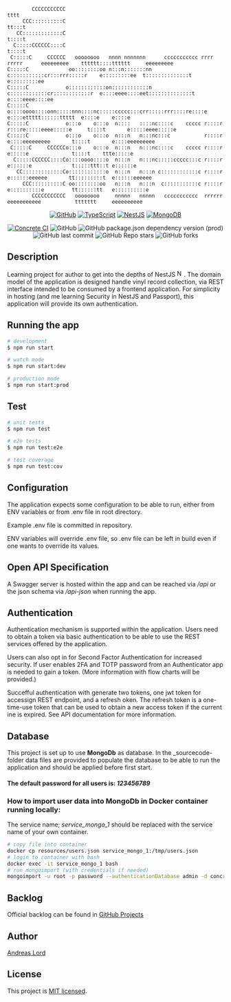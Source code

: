 ```text
        CCCCCCCCCCC                                                                                  tttt
     CCC::::::::::C                                                                                tt:::t
   CC:::::::::::::C                                                                                t::::t
  C:::::CCCCCC::::C                                                                                t::::t
 C:::::C     CCCCCC   oooooooo   nnnn nnnnnnn      ccccccccccc rrrr   rrrrr      eeeeeeeee    tttttt::::tttttt     eeeeeeeee
C:::::C             oo::::::::oo n:::n:::::::nn   c:::::::::::cr:::rrr:::::r    e:::::::::ee  t::::::::::::::t    e:::::::::ee
C:::::C            o::::::::::::on::::::::::::n  c::::::::::::cr::::::::::::r  e::::eeee::::eet::::::::::::::t   e::::eeee::::ee
C:::::C            o::::oooo::::onn:::::nnn::::nc:::::ccccc:::crr:::::rrr::::re::::e    e::::ettttt::::::ttttt  e::::e    e::::e
C:::::C            o:::o    o:::o  n::::   ::::nc::::c    ccccc r::::r   r:::re:::::eeee:::::e     t::::t       e:::::eeee:::::e
C:::::C            o:::o    o:::o  n:::n   n:::nc:::c           r::::r        e::::eeeeeeeee       t::::t       e::::eeeeeeeee
 C:::::C     CCCCCCo:::o    o:::o  n:::n   n:::nc::::c    ccccc r::::r        e:::::e              t::::t    ttte:::::e
  C:::::CCCCCC::::Co::::oooo::::o  n:::n   n:::nc:::::ccccc:::c r::::r         e::::::e             t:::::ttt::t e::::::e
   CC:::::::::::::Co::::::::::::o  n:::n   n:::n c::::::::::::c r::::r          e::::::eeeeee       tt:::::::::t  e::::::eeeeee
     CCC::::::::::C oo::::::::oo   n:::n   n:::n  c:::::::::::c r::::r           e::::::::::e         tt::::::tt   e::::::::::e
        CCCCCCCCCCC   oooooooo     nnnnn   nnnnn   ccccccccccc  rrrrrr            eeeeeeeeeee           ttttttt     eeeeeeeeee
```

<!--suppress ALL -->
<div align="center">

[![GitHub](https://img.shields.io/badge/github-%23121011.svg?style=for-the-badge&logo=github&logoColor=white)](https://github.com)
[![TypeScript](https://img.shields.io/badge/typescript-%23007ACC.svg?style=for-the-badge&logo=typescript&logoColor=white)](https://www.typescriptlang.org/)
[![NestJS](https://img.shields.io/badge/nestjs-%23E0234E.svg?style=for-the-badge&logo=nestjs&logoColor=white)](https://nestjs.com/)
[![MongoDB](https://img.shields.io/badge/MongoDB-%234ea94b.svg?style=for-the-badge&logo=mongodb&logoColor=white)](https://www.mongodb.com/)

</div>

<div align=center>

[![Concrete CI](https://github.com/andlo779/concrete/actions/workflows/ci.yaml/badge.svg)](https://github.com/andlo779/concrete/actions/workflows/ci.yaml)
![GitHub](https://img.shields.io/github/license/andlo779/concrete)
![GitHub package.json dependency version (prod)](https://img.shields.io/github/package-json/dependency-version/andlo779/concrete/@nestjs/core?color=red)
![GitHub last commit](https://img.shields.io/github/last-commit/andlo779/concrete?color=yellow)
![GitHub Repo stars](https://img.shields.io/github/stars/andlo779/concrete)
![GitHub forks](https://img.shields.io/github/forks/andlo779/concrete?color=lightblue)

</div>

## Description
Learning project for author to get into the depths of NestJS <a href="http://nestjs.com/" target="blank"><img src="https://nestjs.com/img/logo-small.svg" width="16" alt="Nest Logo" /></a>. The domain model of the application is designed handle vinyl record collection, via REST interface intended to be consumed by a frontend application. For simplicity in hosting (and me learning Security in NestJS and Passport), this application will provide its own authentication. 

## Running the app
```bash
# development
$ npm run start

# watch mode
$ npm run start:dev

# production mode
$ npm run start:prod
```

## Test
```bash
# unit tests
$ npm run test

# e2e tests
$ npm run test:e2e

# test coverage
$ npm run test:cov
```

## Configuration
The application expects some configuration to be able to run, either from ENV variables or from .env file in root directory.

Example .env file is committed in repository. 

ENV variables will override .env file, so .env file can be left in build even if one wants to override its values. 

## Open API Specification
A Swagger server is hosted within the app and can be reached via _/api_ or the json schema via _/api-json_ when running the app. 

## Authentication
Authentication mechanism is supported within the application. Users need to obtain a token via basic authentication to be able to use the REST services offered by the application.

Users can also opt in for Second Factor Authentication for increased security. If user enables 2FA and TOTP password from an Authenticator app is needed to gain a token. (More information with flow charts will be provided.)

Succefful authentication with generate two tokens, one jwt token for accessign REST endpoint, and a refresh oken. The refresh token is a one-time-use token that can be used to obtain a new access token if the current ine is expired. See API documentation for more information. 

## Database
This project is set up to use __MongoDb__ as database. In the _sourcecode- folder data files are provided to populate the database to be able to run the application and should be applied before first start.

#### The default password for all users is: _123456789_

### How to import user data into MongoDb in Docker container running locally:
The service name; _service_mongo_1_ should be replaced with the service name of your own container.
```bash
# copy file into container
docker cp resources/users.json service_mongo_1:/tmp/users.json
# login to container with bash
docker exec -it service_mongo_1 bash
# run mongoimport (with credentials if needed)
mongoimport -u root -p password --authenticationDatabase admin -d concrete -c users --type=json --file /tmp/users.json
```

## Backlog
Official backlog can be found in [GitHub Projects](https://github.com/users/andlo779/projects/2/views/2)

## Author
[Andreas Lord](mailto:andlo779@gmail.com) 

## License
This project is [MIT licensed](LICENSE.md).
